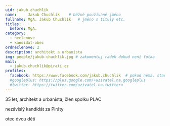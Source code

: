 ```yaml
---
uid: jakub.chuchlik
name:     Jakub Chuchlík  	# běžně používáné jméno
fullname: MgA. Jakub Chuchlík  	# jméno s tituly etc.
titles:
  before: MgA.
category:
  - neclenove
  - kandidat-obec
ordneclenove: 2
description: architekt a urbanista
img: people/jakub-chuchlik.jpg # zakomentuj radek dokud není fotka
mail:
  - jakub.chuchlik@pirati.cz
profiles:
  facebook: https://www.facebook.com/jakub.chuchlik  # pokud nema, staci smazat tuto radku
  #googleplus: https://plus.google.com/+uzivatel.na.googleplus
  #twitter: https://twitter.com/uzivatel.na.twitteru
---
```


35 let, architekt a urbanista, člen spolku PLAC

nezávislý kandidát za Piráty

otec dvou dětí
